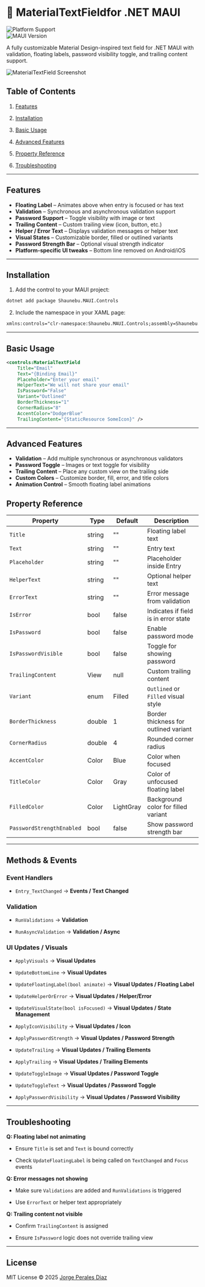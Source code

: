 ﻿🚀 MaterialTextFieldfor .NET MAUI
===============================

![Platform Support](https://img.shields.io/badge/Platforms-Android%20%7C%20iOS-lightgrey)  
![MAUI Version](https://img.shields.io/badge/.NET%20MAUI-%3E%3D9.0-blueviolet)

A fully customizable Material Design-inspired text field for .NET MAUI with validation, floating labels, password visibility toggle, and trailing content support.

![MaterialTextField Screenshot](https://jpdblog.blob.core.windows.net/apps/MaterialTextField.png)

Table of Contents
-----------------

1.  [Features](#features)
    
2.  [Installation](#installation)
    
3.  [Basic Usage](#basic-usage)
    
4.  [Advanced Features](#advanced-features)
    
5.  [Property Reference](#property-reference)
    
6.  [Troubleshooting](#troubleshooting)
    

* * *

Features
--------

*   **Floating Label** – Animates above when entry is focused or has text
*   **Validation** – Synchronous and asynchronous validation support
*   **Password Support** – Toggle visibility with image or text
*   **Trailing Content** – Custom trailing view (icon, button, etc.)
*   **Helper / Error Text** – Displays validation messages or helper text
*   **Visual States** – Customizable border, filled or outlined variants
*   **Password Strength Bar** – Optional visual strength indicator
*   **Platform-specific UI tweaks** – Bottom line removed on Android/iOS
    

* * *

Installation
------------

1.  Add the control to your MAUI project:
    
  ```bash
  dotnet add package Shaunebu.MAUI.Controls
  ```

2.  Include the namespace in your XAML page:
   ```xml
   xmlns:controls="clr-namespace:Shaunebu.MAUI.Controls;assembly=Shaunebu.MAUI.Controls.MaterialTextField"
   ```

* * *

Basic Usage
-----------

```xml
<controls:MaterialTextField
    Title="Email"
    Text="{Binding Email}"
    Placeholder="Enter your email"
    HelperText="We will not share your email"
    IsPassword="False"
    Variant="Outlined"
    BorderThickness="1"
    CornerRadius="8"
    AccentColor="DodgerBlue"
    TrailingContent="{StaticResource SomeIcon}" />
```


* * *
Advanced Features
-----------------
*   **Validation** – Add multiple synchronous or asynchronous validators
*   **Password Toggle** – Images or text toggle for visibility
*   **Trailing Content** – Place any custom view on the trailing side
*   **Custom Colors** – Customize border, fill, error, and title colors
*   **Animation Control** – Smooth floating label animations
    

Property Reference
------------------

| Property | Type | Default | Description |
| --- | --- | --- | --- |
| `Title` | string | "" | Floating label text |
| `Text` | string | "" | Entry text |
| `Placeholder` | string | "" | Placeholder inside Entry |
| `HelperText` | string | "" | Optional helper text |
| `ErrorText` | string | "" | Error message from validation |
| `IsError` | bool | false | Indicates if field is in error state |
| `IsPassword` | bool | false | Enable password mode |
| `IsPasswordVisible` | bool | false | Toggle for showing password |
| `TrailingContent` | View | null | Custom trailing content |
| `Variant` | enum | Filled | `Outlined` or `Filled` visual style |
| `BorderThickness` | double | 1 | Border thickness for outlined variant |
| `CornerRadius` | double | 4 | Rounded corner radius |
| `AccentColor` | Color | Blue | Color when focused |
| `TitleColor` | Color | Gray | Color of unfocused floating label |
| `FilledColor` | Color | LightGray | Background color for filled variant |
| `PasswordStrengthEnabled` | bool | false | Show password strength bar |

* * *

Methods & Events
----------------

### Event Handlers

*   `Entry_TextChanged` → **Events / Text Changed**
    

### Validation

*   `RunValidations` → **Validation**
    
*   `RunAsyncValidation` → **Validation / Async**
    

### UI Updates / Visuals

*   `ApplyVisuals` → **Visual Updates**
    
*   `UpdateBottomLine` → **Visual Updates**
    
*   `UpdateFloatingLabel(bool animate)` → **Visual Updates / Floating Label**
    
*   `UpdateHelperOrError` → **Visual Updates / Helper/Error**
    
*   `UpdateVisualState(bool isFocused)` → **Visual Updates / State Management**
    
*   `ApplyIconVisibility` → **Visual Updates / Icon**
    
*   `ApplyPasswordStrength` → **Visual Updates / Password Strength**
    
*   `UpdateTrailing` → **Visual Updates / Trailing Elements**
    
*   `ApplyTrailing` → **Visual Updates / Trailing Elements**
    
*   `UpdateToggleImage` → **Visual Updates / Password Toggle**
    
*   `UpdateToggleText` → **Visual Updates / Password Toggle**
    
*   `ApplyPasswordVisibility` → **Visual Updates / Password Visibility**
    

* * *

Troubleshooting
---------------

**Q: Floating label not animating**
*   Ensure `Title` is set and `Text` is bound correctly
    
*   Check `UpdateFloatingLabel` is being called on `TextChanged` and `Focus` events
    
**Q: Error messages not showing**
*   Make sure `Validations` are added and `RunValidations` is triggered
    
*   Use `ErrorText` or helper text appropriately
    
**Q: Trailing content not visible**
*   Confirm `TrailingContent` is assigned
    
*   Ensure `IsPassword` logic does not override trailing view

* * *

License
-------

MIT License © 2025 [Jorge Perales Diaz](https://shaunebu.com/)